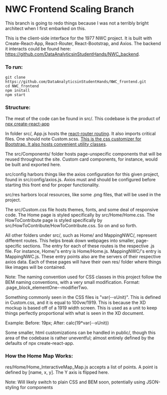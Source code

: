 # NWC Frontend Scaling Branch

This branch is going to redo things because I was not a terribly bright architect when I first embarked on this.

This is the client-side interface for the 1977 NWC project. It is built with Create-React-App, React-Router, React-Bootstrap, and Axios. The backend it interacts could be found here: https://github.com/DataAnalyticsinStudentHands/NWC_backend.

### To run:
    git clone https://github.com/DataAnalyticsinStudentHands/NWC_frontend.git
    cd NWC_frontend
    npm install
    npm start

### Structure:
The meat of the code can be found in src/. This codebase is the product of [npx create-react-app](https://github.com/facebook/create-react-app)

In folder src/, App.js hosts the [react-router routing](https://reactrouter.com/web/guides/quick-start). It also imports critical files. One should note Custom.scss. [This is the css customizer for Bootstrap. It also hosts convenient utility classes](https://getbootstrap.com/docs/4.0/getting-started/theming/).

The src/Components/ folder hosts page-unspecific components that will be reused throughout the site. Custom card components, for instance, would be built and exported here.

src/config harbors things like the axios configuration for this given project, found in src/config/axios.js. Axios must and should be configured before starting this front end for proper functionality.

src/res harbors local resources, like some .png files, that will be used in the project.

The src/Custom.css file hosts themes, fonts, and some deal of responsive code. The Home page is styled specifically by src/Home/Home.css. The HowToContribute page is styled specifically by src/HowToContribute/HowToContribute.css. So on and so forth.

All other folders under src/, such as Home/ and MappingNWC/, represent different routes. This helps break down webpages into smaller, page-specific sections. The entry for each of these routes is the respective .js file. For instance, Home/'s entry is Home/Home.js. MappingNWC/'s entry is MappingNWC.js. These entry points also are the servers of their respective axios data. Each of these pages will have their own res/ folder where things like images will be contained.

Note: The naming convention used for CSS classes in this project follow the BEM naming conventions, with a very small modification. Format: .page_block_elementOne--modifierTwo.

Something commonly seen in the CSS files is "var(--xUnit)". This is defined in Custom.css, and it is equal to 100vw/1919. This is because the XD mockup is based off of a 1919 width screen. This is used as a unit to keep things perfectly proportional with what is seen in the XD document.

Example: Before: 19px; After: calc(19*var(--xUnit))

Some smaller, html customizations can be handled in public/, though this area of the codebase is rather uneventful; almost entirely defined by the defaults of npx create-react-app.


### How the Home Map Works:
res/Home/Home_InteractiveMap_Map.js accepts a list of points. A point is defined by [name, x, y]. The Y axis is flipped here.


Note: Will likely switch to plain CSS and BEM soon, potentially using JSON-styling for components